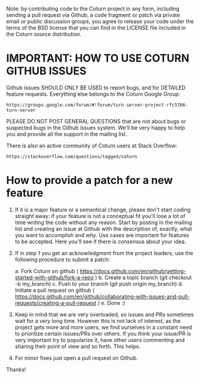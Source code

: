 Note: by contributing code to the Coturn project in any form, including sending
a pull request via Github, a code fragment or patch via private email or
public discussion groups, you agree to release your code under the terms
of the BSD license that you can find in the LICENSE file included in the Coturn
source distribution.

# IMPORTANT: HOW TO USE COTURN GITHUB ISSUES

Github issues SHOULD ONLY BE USED to report bugs, and for DETAILED feature
requests. Everything else belongs to the Coturn Google Group:
      
    https://groups.google.com/forum/#!forum/turn-server-project-rfc5766-turn-server

PLEASE DO NOT POST GENERAL QUESTIONS that are not about bugs or suspected
bugs in the Github issues system. We'll be very happy to help you and provide
all the support in the mailing list.

There is also an active community of Coturn users at Stack Overflow:

    https://stackoverflow.com/questions/tagged/coturn

# How to provide a patch for a new feature

1. If it is a major feature or a semantical change, please don't start coding
straight away: if your feature is not a conceptual fit you'll lose a lot of
time writing the code without any reason. Start by posting in the mailing list
and creating an issue at Github with the description of, exactly, what you want
to accomplish and why. Use cases are important for features to be accepted.
Here you'll see if there is consensus about your idea.

2. If in step 1 you get an acknowledgment from the project leaders, use the
   following procedure to submit a patch:

    a. Fork Coturn on github ( https://docs.github.com/en/github/getting-started-with-github/fork-a-repo )
    b. Create a topic branch (git checkout -b my_branch)
    c. Push to your branch (git push origin my_branch)
    d. Initiate a pull request on github ( https://docs.github.com/en/github/collaborating-with-issues-and-pull-requests/creating-a-pull-request )
    e. Done :)

3. Keep in mind that we are very overloaded, so issues and PRs sometimes wait
for a *very* long time. However this is not lack of interest, as the project
gets more and more users, we find ourselves in a constant need to prioritize
certain issues/PRs over others. If you think your issue/PR is very important
try to popularize it, have other users commenting and sharing their point of
view and so forth. This helps.

4. For minor fixes just open a pull request on Github.

Thanks!
